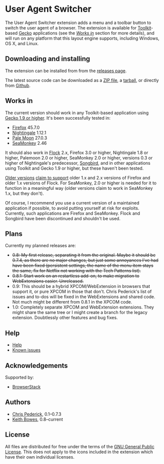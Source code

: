 # User Agent Switcher

The User Agent Switcher extension adds a menu and a toolbar button to switch the user agent of a browser.
The extension is available for [Toolkit](https://developer.mozilla.org/en-US/docs/Mozilla/Tech/Toolkit_API)-based [Gecko](https://developer.mozilla.org/en-US/docs/Mozilla/Gecko) applications (see the *[Works in](#worksin)* section for more details), and will run on any platform that this layout engine supports, including Windows, OS X, and Linux.

## Downloading and installing

The extension can be installed from from the [releases page](https://github.com/keithbowes//user-agent-switcher/releases/).

The latest source code can be downloaded as a [ZIP file](https://github.com/keithbowes/user-agent-switcher/zipball/master), a [tarball](https://github.com/keithbowes/user-agent-switcher/zipball/master), or directly from [Github](https://github.com/keithbowes/user-agent-switcher.git).


## <span id="worksin">Works in</span>

The current version should work in any Toolkit-based application using [Gecko 1.9 or higher](https://developer.mozilla.org/en-US/docs/Mozilla/Gecko/Versions).  It's been successfully tested in:

* [Firefox](https://www.mozilla.org/en-US/firefox/organizations/all/) 45.7.0
* [Nightingale](http://getnightingale.com/all-versions.php) 1.12.1
* [Pale Moon](http://www.palemoon.org/) 27.0.3
* [SeaMonkey](http://www.seamonkey-project.org/releases/) 2.46

It should also work in [Flock](https://web.archive.org/web/20110325151017/http://www.flock.com/) 2.x, Firefox 3.0 or higher, Nightingale 1.8 or higher, Palemoon 2.0 or higher, SeaMonkey 2.0 or higher, versions 0.3 or higher of Nightingale's predecessor, [Songbird](http://getsongbird.net/), and in other applications using Toolkit and Gecko 1.9 or higher, but these haven't been tested.

[Older versions](https://addons.mozilla.org/addon/user-agent-switcher/versions/) [claim to support](https://github.com/keithbowes/user-agent-switcher/blob/e8ddcbafcfc5caeac9c33bc787dd4328741df456/development/common_install.rdf) older 1.x and 2.x versions of Firefox and older 1.x versions of Flock.  For SeaMonkey, 2.0 or higher is needed for it to function in a meaningful way (older versions claim to work in SeaMonkey 1.x, but they don't). 

Of course, I recommend you use a current version of a maintained application if possible, to avoid putting yourself at risk for exploits.  Currently, such applications are Firefox and SeaMonkey.  Flock and Songbird have been discontinued and shouldn't be used.

## Plans

Currently my planned releases are:

* ~~0.8: My first release, separating it from the original.  Maybe it should be 0.7.4, as there are no major changes, but just some annoyances I've had have been fixed (persistent settings, the name of the menu item stays the same, fix for Netflix not working with the Tech Patterns list).~~
* ~~0.8.1: Start work on an restartless add-on, to make migration to WebExtensions easier.  Unreleased.~~
* 0.9: This should be a hybrid XPCOM/WebExtension in browsers that support it, or pure XPCOM in those that don't.  Chris Pederick's list of issues and to-dos will be fixed in the WebExtensions and shared code.  Not much might be different from 0.8.1 in the XPCOM code.
* 1.0: Completely separate XPCOM and WebExtension extensions.  They might share the same tree or I might create a branch for the legacy extension.  Doubtlessly other features and bug fixes.

## Help

* [Help](https://github.com/keithbowes/docs/help.html)
* [Known issues](https://github.com/keithbowes/user-agent-switcher/issues/)

## Acknowledgements

Supported by:

* [BrowserStack](https://www.browserstack.com/)

## Authors

* [Chris Pederick](http://chrispederick.com/), 0.1&ndash;0.7.3
* [Keith Bowes](http://github.com/keithbowes), 0.8&ndash;current

## License

All files are distributed for free under the terms of the
[GNU General Public License](https://github.com/keithbowes/user-agent-switcher/blob/master/license.txt).
This does not apply to the icons included in the extension which have their own individual licenses.

